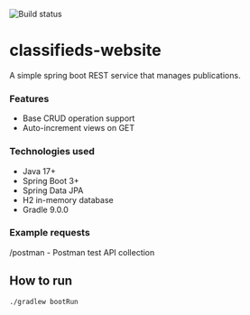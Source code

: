 ![Build status](https://github.com/eufrat987/classifieds-website/actions/workflows/gradle.yml/badge.svg?branch=main)

# classifieds-website
A simple spring boot REST service that manages publications.


### Features
- Base CRUD operation support
- Auto-increment views on GET

### Technologies used
- Java 17+
- Spring Boot 3+
- Spring Data JPA
- H2 in-memory database
- Gradle 9.0.0

### Example requests 
/postman - Postman test API collection

## How to run
```bash
./gradlew bootRun
``` 


